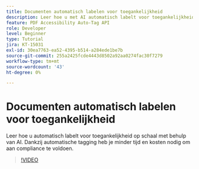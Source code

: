 ```yaml
---
title: Documenten automatisch labelen voor toegankelijkheid
description: Leer hoe u met AI automatisch labelt voor toegankelijkheid op schaal
feature: PDF Accessibility Auto-Tag API
role: Developer
level: Beginner
type: Tutorial
jira: KT-15031
exl-id: 30ea7763-ea52-4395-b514-a284ede1be7b
source-git-commit: 255a2425fcde4443d8502a92aa0274fac30f7279
workflow-type: tm+mt
source-wordcount: '43'
ht-degree: 0%

---
```


# Documenten automatisch labelen voor toegankelijkheid

Leer hoe u automatisch labelt voor toegankelijkheid op schaal met behulp van AI. Dankzij automatische tagging heb je minder tijd en kosten nodig om aan compliance te voldoen.

>[!VIDEO](https://video.tv.adobe.com/v/3446265?hidetitle=true&captions=dut)
